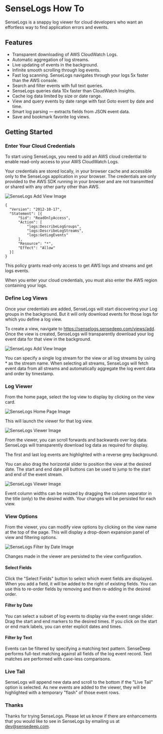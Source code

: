 SenseLogs How To
===

SenseLogs is a snappy log viewer for cloud developers who want an effortless way to find application errors and events.

## Features

- Transparent downloading of AWS CloudWatch Logs.
- Automatic aggregation of log streams.
- Live updating of events in the background.
- Infinite smooth scrolling through log events.
- Fast log scanning. SenseLogs navigates through your logs 5x faster than the AWS console.
- Search and filter events with full text queries.
- SenseLogs queries data 10x faster than CloudWatch Insights.
- Cache log data limited by size or date range.
- View and query events by date range with fast Goto event by date and time.
- Smart log parsing &mdash; extracts fields from JSON event data.
- Save and bookmark favorite log views.

## Getting Started

### Enter Your Cloud Credentials

To start using SenseLogs, you need to add an AWS cloud credential to enable read-only access to your AWS CloudWatch Logs.

Your credentials are stored locally, in your browser cache and accessible only to the SenseLogs application in your browser. The credentials are only provided to the AWS SDK running in your browser and are not transmitted or shared with any other party other than AWS.

![SenseLogs Add View Image](https://raw.githubusercontent.com/sensedeep/senselogs/master/images/cloud-add.png)


```
{
  "Version": "2012-10-17",
  "Statement": [{
      "Sid": "ReadOnlyAccess",
      "Action": [
          "logs:DescribeLogGroups",
          "logs:DescribeLogStreams",
          "logs:GetLogEvents"
      ],
      "Resource": "*",
      "Effect": "Allow"
  }]
}
```

This policy grants read-only access to get AWS logs and streams and get logs events.

When you enter your cloud credentials, you must also enter the AWS region containing your logs.

### Define Log Views

Once your credentials are added, SenseLogs will start discovering your Log groups in the background. But it will only download events for those logs for which you define a log view.

To create a view, navigate to https://senselogs.sensedeep.com/views/add. Once the view is created, SenseLogs will transparently download your log event data for that view in the background.

![SenseLogs Add View Image](https://raw.githubusercontent.com/sensedeep/senselogs/master/images/view-add.png)

You can specify a single log stream for the view or all log streams by using * as the stream name. When selecting all streams, SenseLogs will fetch event data from all streams and automatically aggregate the log event data and order by timestamp.

### Log Viewer

From the home page, select the log view to display by clicking on the view card.

![SenseLogs Home Page Image](https://raw.githubusercontent.com/sensedeep/senselogs/master/images/home.png)

This will launch the viewer for that log view.

![SenseLogs Viewer Image](https://raw.githubusercontent.com/sensedeep/senselogs/master/images/viewer.png)

From the viewer, you can scroll forwards and backwards over log data. SenseLogs will transparently download log data as required for display.

The first and last log events are highlighted with a reverse grey background.

You can also drag the horizontal slider to position the view at the desired date. The start and end date pill buttons can be used to jump to the start and end of the event stream.

![SenseLogs Viewer Image](https://raw.githubusercontent.com/sensedeep/senselogs/master/images/viewer-position.png)

Event column widths can be resized by dragging the column separator in the title (only) to the desired width. Your changes will be persisted for each view.

### View Options

From the viewer, you can modify view options by clicking on the view name at the top of the page. This will display a drop-down expansion panel of view and filtering options.

![SenseLogs Filter by Date Image](https://raw.githubusercontent.com/sensedeep/senselogs/master/images/viewer-filtering.png)

Changes made in the viewer are persisted to the view configuration.

#### Select Fields

Click the "Select Fields" button to select which event fields are displayed. When you add a field, it will be added to the right of existing fields. You can use this to re-order fields by removing and then re-adding in the desired order.

#### Filter by Date

You can select a subset of log events to display via the event range slider. Drag the start and end markers to the desired times. If you click on the start or end mark labels, you can enter explicit dates and times.

#### Filter by Text

Events can be filtered by specifying a matching text pattern. SenseDeep performs full-text matching against all fields of the log event record. Text matches are performed with case-less comparisons.

### Live Tail

SenseLogs will append new data and scroll to the bottom if the "Live Tail" option is selected. As new events are added to the viewer, they will be highlighted with a temporary "flash" of those event rows.

### Thanks

Thanks for trying SenseLogs. Please let us know if there are enhancements that you would like to see in SenseLogs by emailing us at [dev@sensedeep.com](mailto:dev@sensedeep.com).
